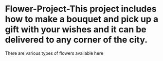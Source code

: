 # Flower-Project-This project includes how to make a bouquet and pick up a gift with your wishes and it can be delivered to any corner of the city.
There are various types of flowers available here
